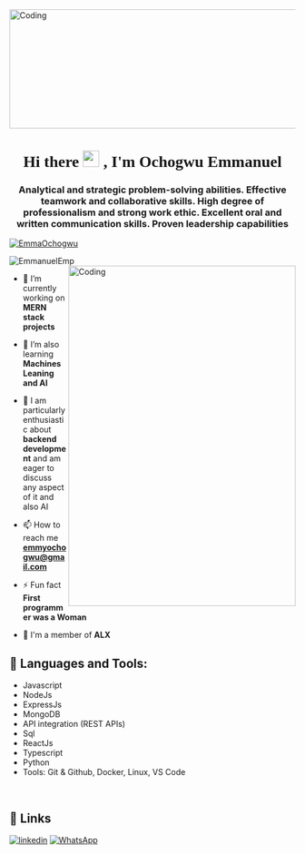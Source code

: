 <img align="center" alt="Coding" width="900" height="210" src="https://user-images.githubusercontent.com/87908445/235131049-84bef981-cb33-4c62-af7f-3ad90e67381e.gif">
<!-- ![]((https://user-images.githubusercontent.com/87908445/235133190-eccc2d65-f3ee-40ff-bc93-c445459a5559.gif) -->



<h1 style="font-family:script;" align="center"> Hi there <img src="https://github.com/TheDudeThatCode/TheDudeThatCode/blob/master/Assets/Hi.gif" width="29px">
, I'm Ochogwu Emmanuel</h1>
<h3 align="center">Analytical and strategic problem-solving abilities. Effective teamwork and collaborative skills. High degree of professionalism and strong work ethic. Excellent oral and written communication skills. Proven leadership capabilities</h3>

<p align="left"> <a href="https://twitter.com/EmmaOchogwu" target="blank"><img src="https://img.shields.io/twitter/follow/EmmaOchogwu?logo=twitter&style=for-the-badge" alt="EmmaOchogwu" /></a> </p>

<p align="left"> <img src="https://komarev.com/ghpvc/?username=EmmanuelEmp&label=Profile%20views&color=0e75b6&style=flat" alt="EmmanuelEmp" />
 <img align= "right" alt="Coding" width="400" height="600" src="https://camo.githubusercontent.com/5ddf73ad3a205111cf8c686f687fc216c2946a75005718c8da5b837ad9de78c9/68747470733a2f2f7468756d62732e6766796361742e636f6d2f4576696c4e657874446576696c666973682d736d616c6c2e676966">


- 🔭 I’m currently working on **MERN stack projects**

- 🌱 I’m also learning **Machines Leaning and AI**

- 💬 I am particularly enthusiastic about **backend development** and am eager to discuss any aspect of it and also AI

- 📫 How to reach me **emmyochogwu@gmail.com**

- ⚡ Fun fact **First programmer was a Woman**

- 🔭 I'm a member of **ALX**

## 🔭 Languages and Tools:
- Javascript
- NodeJs
- ExpressJs
- MongoDB
- API integration (REST APIs)
- Sql
- ReactJs
- Typescript
- Python
- Tools: Git & Github, Docker, Linux, VS Code

 <br>
 
 ## 🔗 Links
[![linkedin](https://img.shields.io/badge/linkedin-0A66C2?style=for-the-badge&logo=linkedin&logoColor=white)](https://www.linkedin.com/in/ochogwu-emmanuel)
[![WhatsApp](https://img.shields.io/badge/WhatsApp-25D366?style=for-the-badge&logo=whatsapp&logoColor=white)](https://wa.me/+2348163432307)

 
 
<!---
EmmanuelEmp/EmmanuelEmp is a ✨ special ✨ repository because its `README.md` (this file) appears on your GitHub profile.
You can click the Preview link to take a look at your changes.


